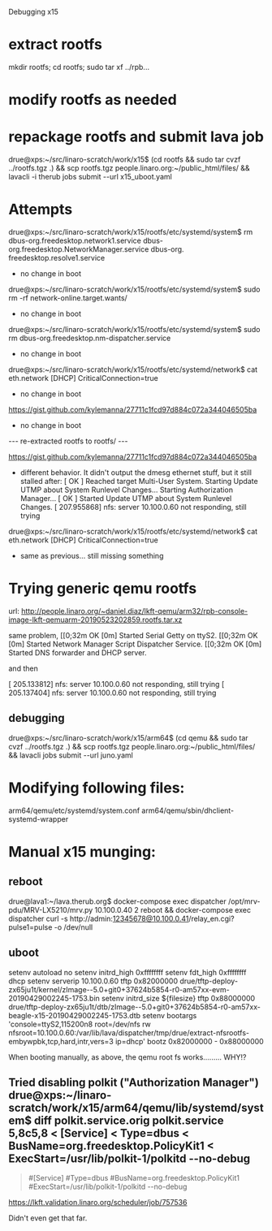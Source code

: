 Debugging x15

# extract rootfs
mkdir rootfs; cd rootfs; sudo tar xf ../rpb...

# modify rootfs as needed
# repackage rootfs and submit lava job
drue@xps:~/src/linaro-scratch/work/x15$ (cd rootfs && sudo tar cvzf ../rootfs.tgz .) && scp rootfs.tgz people.linaro.org:~/public_html/files/ && lavacli -i therub jobs submit --url x15_uboot.yaml


# Attempts

drue@xps:~/src/linaro-scratch/work/x15/rootfs/etc/systemd/system$ rm dbus-org.freedesktop.network1.service dbus-org.freedesktop.NetworkManager.service dbus-org.
freedesktop.resolve1.service
  - no change in boot

drue@xps:~/src/linaro-scratch/work/x15/rootfs/etc/systemd/system$ sudo rm -rf network-online.target.wants/
  - no change in boot

drue@xps:~/src/linaro-scratch/work/x15/rootfs/etc/systemd/system$ sudo rm dbus-org.freedesktop.nm-dispatcher.service
  - no change in boot

drue@xps:~/src/linaro-scratch/work/x15/rootfs/etc/systemd/network$ cat eth.network
[DHCP]
CriticalConnection=true
  - no change in boot

https://gist.github.com/kylemanna/27711c1fcd97d884c072a344046505ba
  - no change in boot

--- re-extracted rootfs to rootfs/ ---

https://gist.github.com/kylemanna/27711c1fcd97d884c072a344046505ba
  - different behavior. It didn't output the dmesg ethernet stuff, but
    it still stalled after:
    [  OK  ] Reached target Multi-User System.
             Starting Update UTMP about System Runlevel Changes...
             Starting Authorization Manager...
    [  OK  ] Started Update UTMP about System Runlevel Changes.
    [  207.955868] nfs: server 10.100.0.60 not responding, still trying


drue@xps:~/src/linaro-scratch/work/x15/rootfs/etc/systemd/network$ cat eth.network
[DHCP]
CriticalConnection=true
  - same as previous... still missing something

# Trying generic qemu rootfs
url: http://people.linaro.org/~daniel.diaz/lkft-qemu/arm32/rpb-console-image-lkft-qemuarm-20190523202859.rootfs.tar.xz

same problem, 
[[0;32m  OK  [0m] Started Serial Getty on ttyS2.
[[0;32m  OK  [0m] Started Network Manager Script Dispatcher Service.
[[0;32m  OK  [0m] Started DNS forwarder and DHCP server.

and then

[  205.133812] nfs: server 10.100.0.60 not responding, still trying
[  205.137404] nfs: server 10.100.0.60 not responding, still trying

## debugging 
drue@xps:~/src/linaro-scratch/work/x15/arm64$ (cd qemu && sudo tar cvzf ../rootfs.tgz .) && scp rootfs.tgz people.linaro.org:~/public_html/files/ && lavacli jobs submit --url juno.yaml

# Modifying following files:
arm64/qemu/etc/systemd/system.conf
arm64/qemu/sbin/dhclient-systemd-wrapper

# Manual x15 munging:

## reboot
drue@lava1:~/lava.therub.org$ docker-compose exec dispatcher /opt/mrv-pdu/MRV-LX5210/mrv.py 10.100.0.40 2 reboot && docker-compose exec dispatcher curl -s http://admin:12345678@10.100.0.41/relay_en.cgi?pulse1=pulse -o /dev/null

## uboot
setenv autoload no
setenv initrd_high 0xffffffff
setenv fdt_high 0xffffffff
dhcp
setenv serverip 10.100.0.60
tftp 0x82000000 drue/tftp-deploy-zx65ju1t/kernel/zImage--5.0+git0+37624b5854-r0-am57xx-evm-20190429002245-1753.bin
setenv initrd_size ${filesize}
tftp 0x88000000 drue/tftp-deploy-zx65ju1t/dtb/zImage--5.0+git0+37624b5854-r0-am57xx-beagle-x15-20190429002245-1753.dtb
setenv bootargs 'console=ttyS2,115200n8 root=/dev/nfs rw nfsroot=10.100.0.60:/var/lib/lava/dispatcher/tmp/drue/extract-nfsrootfs-embywpbk,tcp,hard,intr,vers=3  ip=dhcp'
bootz 0x82000000 - 0x88000000

When booting manually, as above, the qemu root fs works.........
WHY!?


Tried disabling polkit ("Authorization Manager")
drue@xps:~/linaro-scratch/work/x15/arm64/qemu/lib/systemd/system$ diff polkit.service.orig polkit.service
5,8c5,8
< [Service]
< Type=dbus
< BusName=org.freedesktop.PolicyKit1
< ExecStart=/usr/lib/polkit-1/polkitd --no-debug
---
> #[Service]
> #Type=dbus
> #BusName=org.freedesktop.PolicyKit1
> #ExecStart=/usr/lib/polkit-1/polkitd --no-debug

https://lkft.validation.linaro.org/scheduler/job/757536

Didn't even get that far.


